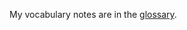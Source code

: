 My vocabulary notes are in the [glossary](https://daoistic.ca/entry/glossary "Read A Glossary of Heaven and Earth").
